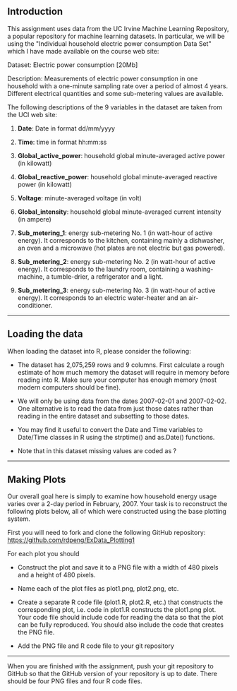 ## Introduction

This assignment uses data from the UC Irvine Machine Learning Repository, a popular repository for machine learning datasets. In particular, we will be using the "Individual household electric power consumption Data Set" which I have made available on the course web site:

Dataset: Electric power consumption [20Mb]

Description: Measurements of electric power consumption in one household with a one-minute sampling rate over a period of almost 4 years. Different electrical quantities and some sub-metering values are available.

The following descriptions of the 9 variables in the dataset are taken from the UCI web site:

1.  __Date__: Date in format dd/mm/yyyy

2.  __Time__: time in format hh:mm:ss

3.  __Global_active_power__: household global minute-averaged active power (in kilowatt)

4.  __Global_reactive_power__: household global minute-averaged reactive power (in kilowatt)

5.  __Voltage__: minute-averaged voltage (in volt)
6.  __Global_intensity__: household global minute-averaged current intensity (in ampere)
7.  __Sub_metering_1__: energy sub-metering No. 1 (in watt-hour of active energy). It corresponds to the kitchen, containing mainly a dishwasher, an oven and a microwave (hot plates are not electric but gas powered).
8.  __Sub_metering_2__: energy sub-metering No. 2 (in watt-hour of active energy). It corresponds to the laundry room, containing a washing-machine, a tumble-drier, a refrigerator and a light.
9.  __Sub_metering_3__: energy sub-metering No. 3 (in watt-hour of active energy). It corresponds to an electric water-heater and an air-conditioner.

***

## Loading the data

When loading the dataset into R, please consider the following:

*   The dataset has 2,075,259 rows and 9 columns. First calculate a rough estimate of how much memory the dataset will require in memory before reading into R. Make sure your computer has enough memory (most modern computers should be fine).

*   We will only be using data from the dates 2007-02-01 and 2007-02-02. One alternative is to read the data from just those dates rather than reading in the entire dataset and subsetting to those dates.

*   You may find it useful to convert the Date and Time variables to Date/Time classes in R using the strptime() and as.Date() functions.

*   Note that in this dataset missing values are coded as ?

***

## Making Plots

Our overall goal here is simply to examine how household energy usage varies over a 2-day period in February, 2007. Your task is to reconstruct the following plots below, all of which were constructed using the base plotting system.

First you will need to fork and clone the following GitHub repository: https://github.com/rdpeng/ExData_Plotting1

For each plot you should

*   Construct the plot and save it to a PNG file with a width of 480 pixels and a height of 480 pixels.

*   Name each of the plot files as plot1.png, plot2.png, etc.

*   Create a separate R code file (plot1.R, plot2.R, etc.) that constructs the corresponding plot, i.e. code in plot1.R constructs the plot1.png plot. Your code file should include code for reading the data so that the plot can be fully reproduced. You should also include the code that creates the PNG file.

*   Add the PNG file and R code file to your git repository

***

When you are finished with the assignment, push your git repository to GitHub so that the GitHub version of your repository is up to date. There should be four PNG files and four R code files.